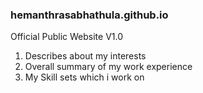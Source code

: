 ### hemanthrasabhathula.github.io
Official Public Website V1.0

1.	Describes about my interests
2.	Overall summary of my work experience
3.	My Skill sets which i work on

